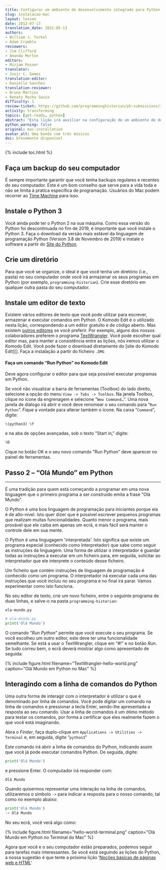 ```yaml
---
title: Configurar um ambiente de desenvolvimento integrado para Python (Mac)
slug: instalacao-mac
layout: lesson
date: 2012-07-17
translation_date: 2021-05-13
authors:
- William J. Turkel
- Adam Crymble
reviewers:
- Jim Clifford
- Amanda Morton
editors:
- Miriam Posner
translator:
- Josir C. Gomes
translation-editor:
- Danielle Sanches
translation-reviewer:
- Bruno Martins
- Renato Rocha Souza
difficulty: 1
review-ticket: https://github.com/programminghistorian/ph-submissions/issues/323
activity: transforming
topics: [get-ready, python]
abstract: "Esta lição irá auxiliar na configuração de um ambiente de desenvolvimento integrado para o Python num computador com o Sistema Operacional Mac."
python_warning: false
original: mac-installation
avatar_alt: Uma banda com três músicos
doi: brevemente disponível
---
```


{% include toc.html %}





## Faça um backup do seu computador

É sempre importante garantir que você tenha backups regulares e recentes do seu computador. Este é um bom conselho que serve para a vida toda e não se limita à pratica específica de programação. Usuários do Mac podem recorrer ao [Time Machine][] para isso.

## Instale o Python 3

Você ainda pode ter o Python 2 na sua máquina. Como essa versão do Python foi descontinuada no fim de 2019, é importante que você instale o Python 3. Faça o download da versão mais estável da linguagem de programação Python (Version 3.8 de Novembro de 2019) e instale o software a partir do [Site do Python][].

## Crie um diretório

Para que você se organize, o ideal é que você tenha um diretório (i.e., pasta) no seu computador onde você irá armazenar os seus programas em Python (por exemplo, `programming-historian`). Crie esse diretório em qualquer outra pasta do seu computador.

## Instale um editor de texto

Existem vários editores de texto que você pode utilizar para escrever, armazenar e executar comandos em Python. O Komodo Edit é o utilizado nesta lição, correspondendo a um editor gratuito e de código aberto. Mas existem [outros editores][] se você preferir. Por exemplo, alguns dos nossos colaboradores preferem o programa [TextWrangler][]. Você pode escolher qual editor mas, para manter a consistência entre as lições, nós iremos utilizar o Komodo Edit. Você pode fazer o download diretamente do [site do Komodo Edit][]. Faça a instalação a partir do ficheiro `.DMG`


#### Faça um comando “Run Python” no Komodo Edit

Deve agora configurar o editor para que seja possível executar programas em Python.

Se você não visualizar a barra de ferramentas (Toolbox) do lado direito, selecione a opção do menu `View -> Tabs -> Toolbox`. Na janela Toolbox, clique no ícone da engrenagem e selecione “`New Command…`“. Uma nova janela de diálogo irá abrir e você deve renomear o seu comando para “`Run Python`”. Fique a vontade para alterar também o ícone. Na caixa “`Command`”, digite:

``` python
%(python3) %f
```

e na aba de opções avançadas, sob o texto "Start in," digite:

``` python
%D
```

Cique no botão OK e o seu novo comando "Run Python" deve aparecer no painel de ferramentas.

## Passo 2 – “Olá Mundo” em Python
--------------------------------

É uma tradição para quem está começando a programar em uma nova linguagem que o primeiro programa a ser construído emita a frase "Olá Mundo". 

O Python é uma boa linguagem de programação para iniciantes porque ela é de alto-nível.
Isto quer dizer que é possível escrever pequenos programas que realizam muitas funcionalidades. 
Quanto menor o programa, mais provável que ele caiba em apenas um ecrã, e mais fácil será manter o controle dele em sua mente.

O Python é uma lingugagem 'interpretada'. Isto significa que existe um programa especial (conhecido como Interpretador) que sabe como seguir as instruções da linguagem. Uma forma de utilizar o interpretador é guardar todas as instruções a executar em um ficheiro para, em seguida, solicitar ao interpretador que ele interprete o conteúdo desse ficheiro.  

Um ficheiro que contém instruções de linguagem de programação é conhecido como um programa. O interpretador irá executar cada uma das instruções que você incluiu no seu programa e no final irá parar. Vamos experimentar como isto funciona.

No seu editor de texto, crie um novo ficheiro, entre o seguinte programa de duas linhas, e salve-o na pasta `programming-historian`:
 
`ola-mundo.py`

``` python
# ola-mundo.py
print('Olá Mundo')
```

O comando “*Run Python*” permite que você execute o seu programa. Se você escolheu um outro editor, este deve ter uma funcionalidade semelhante. Se está a usar o TextWrangler, clique em “#!” e no botão *Run*. Se tudo correu bem, o ecrã deverá mostrar algo como apresentado de seguida:

{% include figure.html filename="TextWrangler-hello-world.png" caption="Olá Mundo em Python no Mac" %}

## Interagindo com a linha de comandos do Python

Uma outra forma de interagir com o interpretador é utilizar o que é denominado por linha de comandos. Você pode digitar um comando na linha de comandos e pressionar a tecla Enter, sendo-lhe apresentada a resposta ao seu comando. Usar a linha de comandos é um ótimo método para testar os comandos, por forma a certificar que eles realmente fazem o que você está imaginando.

Abra o *Finder*, faça duplo-clique em `Applications -> Utilities -> Terminal` e, em seguida, digite “`python3`” 

Este comando irá abrir a linha de comandos do Python, indicando assim que você já pode executar comandos Python. De seguida, digite:

``` python
print('Olá Mundo')
```
e pressione Enter. O computador irá responder com:

``` python
Olá Mundo
```

Quando quisermos representar uma interação na linha de comandos, utilizaremos o símbolo `->` para indicar a resposta para o nosso comando, tal como no exemplo abaixo:

``` python
print('Olá Mundo')
-> Olá Mundo
```

No seu ecrã, você verá algo como:

{% include figure.html filename="hello-world-terminal.png" caption="Olá Mundo em Python no Terminal do Mac" %}

Agora que você e o seu computador estão preparados, podemos seguir para tarefas mais interessantes. Se você está seguindo as lições do Python, a nossa sugestão é que tente a próxima lição ‘[Noções básicas de páginas web e HTML][]‘

  [Time Machine]: http://support.apple.com/kb/ht1427
  [Site do Python]: https://www.python.org/downloads/mac-osx/
  [Beautiful Soup]: http://www.crummy.com/software/BeautifulSoup/
  [outros editores]: https://wiki.python.org/moin/PythonEditors/
  [TextWrangler]: http://www.barebones.com/products/textwrangler/
  [Komodo Edit website]: http://www.activestate.com/komodo-edit
  [Noções básicas de páginas web e HTML]: nocoes-basicas-paginas-web-html
